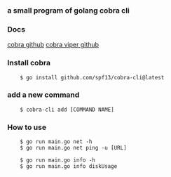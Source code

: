 ### a small program of golang cobra cli

### Docs
[cobra github](https://github.com/spf13/cobra)
[cobra viper github](https://github.com/spf13/viper)

### Install cobra
```
    $ go install github.com/spf13/cobra-cli@latest
```

### add a new command
```
    $ cobra-cli add [COMMAND NAME]
```

### How to use
```
    $ go run main.go net -h
    $ go run main.go net ping -u [URL]

    $ go run main.go info -h
    $ go run main.go info diskUsage
```